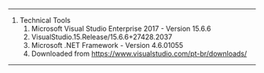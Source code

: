 --------------------------------------------
1. Technical Tools
     1. Microsoft Visual Studio Enterprise 2017 - Version 15.6.6
     2. VisualStudio.15.Release/15.6.6+27428.2037
     3. Microsoft .NET Framework - Version 4.6.01055
	 4. Downloaded from https://www.visualstudio.com/pt-br/downloads/
--------------------------------------------